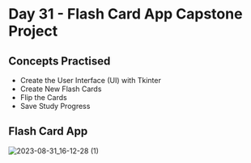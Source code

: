 # Day 31 - Flash Card App Capstone Project
## Concepts Practised
- Create the User Interface (UI) with Tkinter
- Create New Flash Cards
- Flip the Cards
- Save Study Progress
## Flash Card App
![2023-08-31_16-12-28 (1)](https://github.com/v-vlasenko/100-days-of-code-python/assets/22979648/d23047bd-f9cb-4079-aa55-f77a4de280f2)
